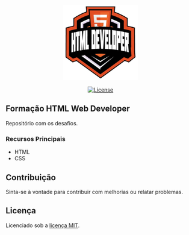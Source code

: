 
<p align="center"><a href="https://www.dio.me/bootcamp/formacao-html-web-developer" target="_blank"><img src="imagens/62ed1f1d-8d76-4bbc-905f-e73d20cb82f5.webp" width="200" height="200 alt="Html Logo"></a></p>

<p align="center">
<a href="https://packagist.org/packages/laravel/framework"><img src="https://img.shields.io/packagist/l/laravel/framework" alt="License"></a>
</p>

## Formação HTML Web Developer

Repositório com os desafios.

### Recursos Principais

- HTML
- CSS

## Contribuição

Sinta-se à vontade para contribuir com melhorias ou relatar problemas.

## Licença

Licenciado sob a [licença MIT](https://opensource.org/licenses/MIT).

